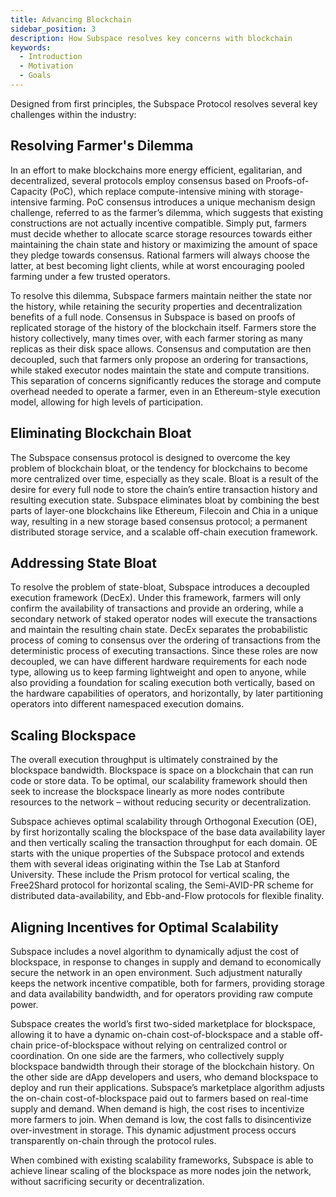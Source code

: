 ```yaml
---
title: Advancing Blockchain
sidebar_position: 3
description: How Subspace resolves key concerns with blockchain
keywords:
  - Introduction
  - Motivation
  - Goals
---
```

Designed from first principles, the Subspace Protocol resolves several key challenges within the industry:

## Resolving Farmer's Dilemma

In an effort to make blockchains more energy efficient, egalitarian, and decentralized, several protocols
employ consensus based on Proofs-of-Capacity (PoC), which
replace compute-intensive mining with storage-intensive farming. PoC consensus introduces a unique mechanism
design challenge, referred to as the farmer’s dilemma, which
suggests that existing constructions are not actually incentive
compatible. Simply put, farmers must decide whether to allocate
scarce storage resources towards either maintaining the chain
state and history or maximizing the amount of space they pledge
towards consensus. Rational farmers will always choose the latter,
at best becoming light clients, while at worst encouraging pooled
farming under a few trusted operators. 

<!-- ![FarmersDilemma](../../src/Images/Farmers_Dilemma.png) -->

To resolve this dilemma, Subspace farmers
maintain neither the state nor the history, while retaining the
security properties and decentralization benefits of a full node.
Consensus in Subspace is based on proofs of replicated storage
of the history of the blockchain itself. Farmers store the history
collectively, many times over, with each farmer storing as many
replicas as their disk space allows. Consensus and computation
are then decoupled, such that farmers only propose an ordering
for transactions, while staked executor nodes maintain the state
and compute transitions. This separation of concerns significantly
reduces the storage and compute overhead needed to operate a
farmer, even in an Ethereum-style execution model, allowing for
high levels of participation.

<!-- ![FarmersDilemmaSolution](../../src/Images/Farmers_Dilemma_Solution.png) -->

## Eliminating Blockchain Bloat

The Subspace consensus protocol is designed to overcome the key problem of blockchain bloat, or the tendency for blockchains to become more centralized over time, especially as they scale. Bloat is a result of the desire for every full node to store the chain’s entire transaction history and resulting execution state. Subspace eliminates bloat by combining the best parts of layer-one blockchains like Ethereum, Filecoin and Chia in a unique way, resulting in a new storage based consensus protocol; a permanent distributed storage service, and a scalable off-chain execution framework. 

## Addressing State Bloat

To resolve the problem of state-bloat, Subspace introduces a decoupled execution framework (DecEx). Under this framework, farmers will only confirm the availability of transactions and provide an ordering, while a secondary network of staked operator nodes will execute the transactions and maintain the resulting chain state. DecEx separates the probabilistic process of coming to consensus over the ordering of transactions from the deterministic process of executing transactions. Since these roles are now decoupled, we can have different hardware requirements for each node type, allowing us to keep farming lightweight and open to anyone, while also providing a foundation for scaling execution both vertically, based on the hardware capabilities of operators, and horizontally, by later partitioning operators into different namespaced execution domains.

## Scaling Blockspace

The overall execution throughput is ultimately constrained by the blockspace bandwidth. Blockspace is space on a blockchain that can run code or store data. To be optimal, our scalability framework should then seek to increase the blockspace linearly as more nodes contribute resources to the network – without reducing security or decentralization. 

Subspace achieves optimal scalability through Orthogonal Execution (OE), by first horizontally scaling the blockspace of the base data availability layer and then vertically scaling the transaction throughput for each domain. OE starts with the unique properties of the Subspace protocol and extends them with several ideas originating within the Tse Lab at Stanford University. These include the Prism protocol for vertical scaling, the Free2Shard protocol for horizontal scaling, the Semi-AVID-PR scheme for distributed data-availability, and Ebb-and-Flow protocols for flexible finality.

## Aligning Incentives for Optimal Scalability

Subspace includes a novel algorithm to dynamically adjust the cost of blockspace, in response to changes in supply and demand to economically secure the network in an open environment. Such adjustment naturally keeps the network incentive compatible, both for farmers, providing storage and data availability bandwidth, and for operators providing raw compute power. 

Subspace creates the world’s first two-sided marketplace for blockspace, allowing it to have a dynamic on-chain cost-of-blockspace and a stable off-chain price-of-blockspace without relying on centralized control or coordination.
On one side are the farmers, who collectively supply blockspace bandwidth through their storage of the blockchain history. On the other side are dApp developers and users, who demand blockspace to deploy and run their applications. Subspace’s marketplace algorithm adjusts the on-chain cost-of-blockspace paid out to farmers based on real-time supply and demand. When demand is high, the cost rises to incentivize more farmers to join. When demand is low, the cost falls to disincentivize over-investment in storage. This dynamic adjustment process occurs transparently on-chain through the protocol rules.

When combined with existing scalability frameworks, Subspace is able to achieve linear scaling of the blockspace as more nodes join the network, without sacrificing security or decentralization.


